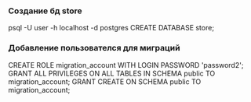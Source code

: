### Создание бд store
psql -U user -h localhost -d postgres
CREATE DATABASE store;

### Добавление пользователся для миграций
CREATE ROLE migration_account WITH LOGIN PASSWORD 'password2';
GRANT ALL PRIVILEGES ON ALL TABLES IN SCHEMA public TO migration_account;
GRANT CREATE ON SCHEMA public TO migration_account;
